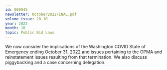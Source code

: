 ```yaml
---
id: 000945
newsletter: October2022FINAL.pdf
volume_issue: 20-10
year: 2022
month: 10
topic: Public Bid Laws
---
```


We now consider the implications of the Washington COVID State of Emergency ending October 31, 2022 and issues pertaining to the OPMA and reinstatement issues resulting from that termination. We also discuss piggybacking and a case concerning delegation.